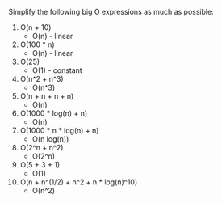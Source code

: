Simplify the following big O expressions as much as possible:

1.  O(n + 10)
    -   O(n) - linear
2.  O(100 \* n)
    -   O(n) - linear
3.  O(25)
    -   O(1) - constant
4.  O(n^2 + n^3)
    -   O(n^3)
5.  O(n + n + n + n)
    -   O(n)
6.  O(1000 \* log(n) + n)
    -   O(n)
7.  O(1000 \* n \* log(n) + n)
    -   O(n log(n))
8.  O(2^n + n^2)
    -   O(2^n)
9.  O(5 + 3 + 1)
    -   O(1)
10. O(n + n^(1/2) + n^2 + n \* log(n)^10)
    -   O(n^2)
